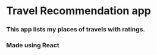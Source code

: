 # Travel Recommendation app

### This app lists my places of travels with ratings.
### Made using React